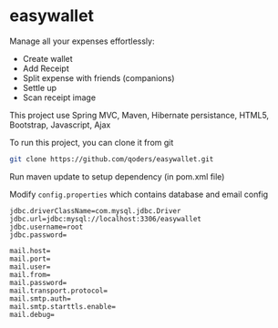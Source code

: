 # easywallet

Manage all your expenses effortlessly:

 * Create wallet
 * Add Receipt
 * Split expense with friends (companions)
 * Settle up
 * Scan receipt image


This project use Spring MVC, Maven, Hibernate persistance, HTML5, Bootstrap, Javascript, Ajax

To run this project, you can clone it from git
```bash
git clone https://github.com/qoders/easywallet.git
```

Run maven update to setup dependency (in pom.xml file)

Modify `config.properties` which contains database and email config
```
jdbc.driverClassName=com.mysql.jdbc.Driver
jdbc.url=jdbc:mysql://localhost:3306/easywallet
jdbc.username=root
jdbc.password=

mail.host=
mail.port=
mail.user=
mail.from=
mail.password=
mail.transport.protocol=
mail.smtp.auth=
mail.smtp.starttls.enable=
mail.debug=
```

